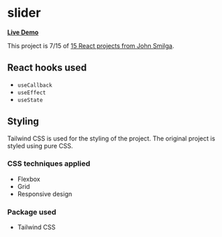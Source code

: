 # slider

[**Live Demo**](https://nickau309.github.io/slider/)

This project is 7/15 of [15 React projects from John Smilga](https://github.com/john-smilga/react-projects).

## React hooks used
- `useCallback`
- `useEffect`
- `useState`

## Styling
Tailwind CSS is used for the styling of the project. The original project is styled using pure CSS. 

### CSS techniques applied
- Flexbox
- Grid
- Responsive design

### Package used
- Tailwind CSS
